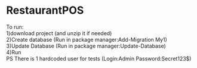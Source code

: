 # RestaurantPOS
To run:
<br>1)download project (and unzip it if needed)
<br>2)Create database (Run in package manager:Add-Migration My1)
<br>3)Update Database (Run in package manager:Update-Database)
<br>4)Run 
<br>PS There is 1 hardcoded user for tests (Login:Admin Password:Secret123$)
